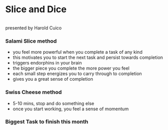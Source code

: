 # Slice and Dice
```toc
```

presented by Harold Cuico

### Salami Slice method
- you feel more powerful when you complete a task of any kind
- this motivates you to start the next task and persist towards completion
- triggers endorphins in your brain
- the bigger piece you complete the more power you feel
- each small step energizes you to carry through to completion
- gives you a great sense of completion

### Swiss Cheese method
- 5-10 mins, stop and do something else
- once you start working, you feel a sense of momentum
### Biggest Task to finish this month

